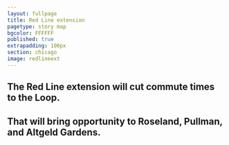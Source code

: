 ```yaml
---
layout: fullpage
title: Red Line extension
pagetype: story map
bgcolor: FFFFFF
published: true
extrapadding: 100px
section: chicago
image: redlineext
---
```


## The Red Line extension will cut commute times to the Loop.

## That will bring opportunity to Roseland, Pullman, and Altgeld Gardens.